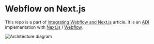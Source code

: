 # Webflow on Next.js

This repo is a part of [Integrating Webflow and Next.js](https://kennedyrose.com/blog/integrating-webflow-and-next-js) article. It is an [ADI](https://kennedyrose.com/blog/intro-to-adi-patterns) implementation with [Next.js](https://nextjs.org/docs/getting-started) / [Webflow](https://webflow.com/).

![Architecture diagram](https://kennedyrose.com/static/images/webflow-on-next/webflow-on-next-diagram.gif)